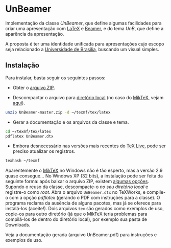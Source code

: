 UnBeamer
========

Implementação da classe *UnBeamer*, que define algumas facilidades para criar uma apresentação com [LaTeX](http://www.latex-project.org/) e [Beamer](http://www.ctan.org/pkg/beamer), e do tema *UnB*, que define a aparência da apresentação.

A proposta é ter uma identidade unificada para apresentações cujo escopo seja relacionado a [Universidade de Brasília](http://www.unb.br), buscando um visual simples.

Instalação
----------

Para instalar, basta seguir os seguintes passos:

- Obter o [arquivo ZIP](https://github.com/gnamos/UnBeamer/archive/master.zip).

- Descompactar o arquivo para [diretório local](http://tug.org/tds/tds.html) (no caso do [MikTeX](http://miktex.org/), vejam [aqui](http://docs.miktex.org/manual/localadditions.html)).

```bash
unzip UnBeamer-master.zip -d ~/texmf/tex/latex
```

- Gerar a documentação e os arquivos da classe e tema.

```bash
cd ~/texmf/tex/latex
pdflatex UnBeamer.dtx
```

- Embora desnecessário nas versões mais recentes do [TeX Live](https://www.tug.org/texlive/), 
pode ser preciso atualizar os registros. 

```bash
texhash ~/texmf
```

Aparentemente o [MikTeX](http://miktex.org/) no Windows não é tão esperto, mas a versão 2.9 quase consegue... No Windows XP (32 bits), a instalação pode ser feita da seguinte forma: após baixar o arquivo ZIP, existem [algumas opções](http://docs.miktex.org/manual/localadditions.html). Supondo o reuso da classe, descompacte-o _no seu diretório local_ e registre-o como _root_. Abra o arquivo ```UnBeamer.dtx``` no TeXWorks, e compile-o com a opção _pdflatex_ (gerando o PDF com instruções para a classe). O programa reclama da ausência de alguns pacotes, mas já se oferece para instalá-los (aceite!). Dois arquivos ```tex``` são gerados como exemplos de uso, copie-os para outro diretório (já que o MikTeX teria problemas para compilá-los de dentro do diretório local), por exemplo sua pasta de Downloads.

Veja a documentação gerada (arquivo UnBeamer.pdf) para instruções e exemplos de uso.